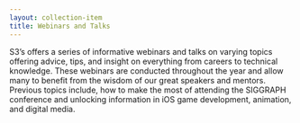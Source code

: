 ```yaml
---
layout: collection-item
title: Webinars and Talks
---
```

<p>S3’s offers a series of informative webinars and talks on varying topics offering advice, tips, and insight on everything from careers to technical knowledge. These webinars are conducted throughout the year and allow many to benefit from the wisdom of our great speakers and mentors. Previous topics include, how to make the most of attending the SIGGRAPH conference and unlocking information in iOS game development, animation, and digital media.</p>